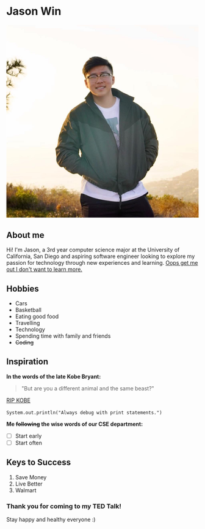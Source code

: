 # Jason Win
![Portrait](image.jpg)
##  About me
Hi! I'm Jason, a 3rd year computer science major at the University of California, San Diego and aspiring software engineer looking to explore my passion for technology through new experiences and learning. [Oops get me out I don't want to learn more.](README.md)
## Hobbies
- Cars
- Basketball
- Eating good food
- Travelling
- Technology
- Spending time with family and friends
- ~~Coding~~

## Inspiration
**In the words of the late Kobe Bryant:**
> "But are you a different animal and the same beast?"

[RIP KOBE](https://www.youtube.com/watch?v=Ickn8iipxUc)


`System.out.println("Always debug with print statements.")`


**Me ~~following~~ the wise words of our CSE department:**
- [ ]  Start early
- [ ]  Start often

## Keys to Success
1. Save Money
2. Live Better
3. Walmart

### Thank you for coming to my TED Talk!
Stay happy and healthy everyone :)







